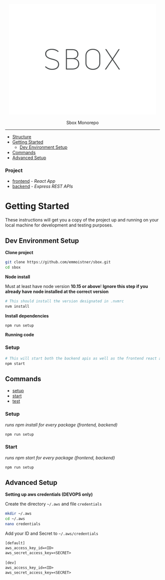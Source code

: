 <p align="center">
  <img alt="sbox" src="./images/logo.svg" width="480">
</p>

<p align="center">
  Sbox Monorepo
</p>

---

- [Structure](#project)
- [Getting Started](#getting-started)
  - [Dev Environment Setup](#dev-environment-setup)
- [Commands](#commands)
- [Advanced Setup](#advanced-setup)

### Project

- [frontend](./frontend/README.md) - _React App_
- [backend](./backend/README.md) -  _Express REST APIs_

# Getting Started

These instructions will get you a copy of the project up and running on your local machine for development and testing purposes.

## Dev Environment Setup

**Clone project**

```bash
git clone https://github.com/emmoistner/sbox.git
cd sbox
```

**Node install**

Must at least have node version **10.15 or above**! **Ignore this step if you already have node installed at the correct version**

```bash
# This should install the version designated in .nvmrc
nvm install
```

**Install dependencies**

```bash
npm run setup
```
**Running code**

### Setup
```bash
# This will start both the backend apis as well as the frontend react application
npm start
```

## Commands

- [setup](#setup)
- [start](#start)
- [test](#testing)

### Setup
_runs npm install for every package (frontend, backend)_

```bash
npm run setup
```

### Start

_runs npm start for every package (frontend, backend)_

```bash
npm run setup
```


## Advanced Setup
**Setting up aws credentials (DEVOPS only)**

Create the directory `~/.aws` and file `credentials`

```bash
mkdir ~/.aws
cd ~/.aws
nano credentials
```

Add your ID and Secret to `~/.aws/credentials`

```
[default]
aws_access_key_id=<ID>
aws_secret_access_key=<SECRET>

[dev]
aws_access_key_id=<ID>
aws_secret_access_key=<SECRET>
```
